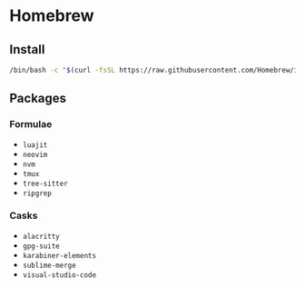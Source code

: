 # Homebrew

## Install

```sh
/bin/bash -c "$(curl -fsSL https://raw.githubusercontent.com/Homebrew/install/HEAD/install.sh)"
```

## Packages

### Formulae

- `luajit`
- `neovim`
- `nvm`
- `tmux`
- `tree-sitter`
- `ripgrep`

### Casks

- `alacritty`
- `gpg-suite`
- `karabiner-elements`
- `sublime-merge`
- `visual-studio-code`
